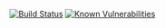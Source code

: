 [![Build Status](https://travis-ci.org/davidepedone/spring-cursor-pagination.svg?branch=master)](https://travis-ci.org/davidepedone/spring-cursor-pagination)
[![Known Vulnerabilities](https://snyk.io/test/github/davidepedone/spring-cursor-pagination/badge.svg?targetFile=pom.xml)](https://snyk.io/test/github/davidepedone/spring-cursor-pagination?targetFile=pom.xml)